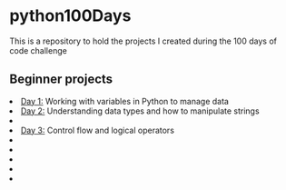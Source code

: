 # python100Days
This is a repository to hold the projects I created during the 100 days of code challenge
<h2> Beginner projects </h2>
<li><a href="https://github.com/NicholeW-tech/python100Days/tree/main/day1">Day 1:</a> Working with variables in Python to manage data </li>
<li><a href="https://github.com/NicholeW-tech/python100Days/tree/main/day2">Day 2:</a> Understanding data types and how to manipulate strings</li>
<li><li><a href="https://github.com/NicholeW-tech/python100Days/tree/main/day3">Day 3:</a> Control flow and logical operators</li>
<li></li>
<li></li>
<li></li>
<li></li>
<li></li>
